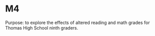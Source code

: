 # M4
Purpose: to explore the effects of altered reading and math grades for Thomas High School ninth graders.
